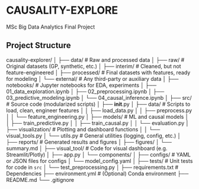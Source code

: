 # CAUSALITY-EXPLORE
MSc Big Data Analytics Final Project

## Project Structure
causality-explorer/
│
├── data/                      # Raw and processed data
│   ├── raw/                   # Original datasets (GP, synthetic, etc.)
│   ├── interim/               # Cleaned, but not feature-engineered
│   ├── processed/             # Final datasets with features, ready for modeling
│   └── external/              # Any third-party or auxiliary data
│
├── notebooks/                 # Jupyter notebooks for EDA, experiments
│   ├── 01_data_exploration.ipynb
│   ├── 02_preprocessing.ipynb
│   ├── 03_predictive_modeling.ipynb
│   └── 04_causal_inference.ipynb
│
├── src/                       # Source code (modularized scripts)
│   ├── __init__.py
│   ├── data/                  # Scripts to load, clean, engineer features
│   │   ├── load_data.py
│   │   ├── preprocess.py
│   │   └── feature_engineering.py
│   ├── models/                # ML and causal models
│   │   ├── train_predictive.py
│   │   ├── train_causal.py
│   │   └── evaluation.py
│   ├── visualization/         # Plotting and dashboard functions
│   │   └── visual_tools.py
│   └── utils.py               # General utilities (logging, config, etc.)
│
├── reports/                   # Generated results and figures
│   ├── figures/
│   └── summary.md
│
├── visual_tool/               # Code for visual dashboard (e.g. Streamlit/Plotly)
│   ├── app.py
│   └── components/
│
├── configs/                   # YAML or JSON files for configs
│   └── model_config.yaml
│
├── tests/                     # Unit tests for code in `src`
│   └── test_preprocessing.py
│
├── requirements.txt           # Dependencies
├── environment.yml            # (Optional) Conda environment
├── README.md
└── .gitignore
